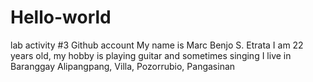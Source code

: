 # Hello-world
lab activity #3 Github account
My name is Marc Benjo S. Etrata
I am 22 years old,
my hobby is playing guitar and sometimes singing
I live in Baranggay Alipangpang, Villa, Pozorrubio, Pangasinan
